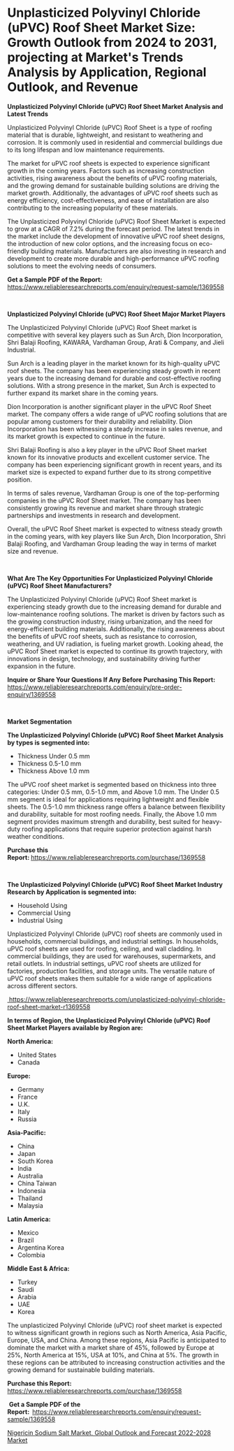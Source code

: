 <p><h1>Unplasticized Polyvinyl Chloride (uPVC) Roof Sheet Market Size: Growth Outlook from 2024 to 2031, projecting at Market's Trends Analysis by Application, Regional Outlook, and Revenue</h1></p><p><strong>Unplasticized Polyvinyl Chloride (uPVC) Roof Sheet Market Analysis and Latest Trends</strong></p>
<p><p>Unplasticized Polyvinyl Chloride (uPVC) Roof Sheet is a type of roofing material that is durable, lightweight, and resistant to weathering and corrosion. It is commonly used in residential and commercial buildings due to its long lifespan and low maintenance requirements.</p><p>The market for uPVC roof sheets is expected to experience significant growth in the coming years. Factors such as increasing construction activities, rising awareness about the benefits of uPVC roofing materials, and the growing demand for sustainable building solutions are driving the market growth. Additionally, the advantages of uPVC roof sheets such as energy efficiency, cost-effectiveness, and ease of installation are also contributing to the increasing popularity of these materials.</p><p>The Unplasticized Polyvinyl Chloride (uPVC) Roof Sheet Market is expected to grow at a CAGR of 7.2% during the forecast period. The latest trends in the market include the development of innovative uPVC roof sheet designs, the introduction of new color options, and the increasing focus on eco-friendly building materials. Manufacturers are also investing in research and development to create more durable and high-performance uPVC roofing solutions to meet the evolving needs of consumers.</p></p>
<p><strong>Get a Sample PDF of the Report:&nbsp;</strong> <a href="https://www.reliableresearchreports.com/enquiry/request-sample/1369558">https://www.reliableresearchreports.com/enquiry/request-sample/1369558</a></p>
<p>&nbsp;</p>
<p><strong>Unplasticized Polyvinyl Chloride (uPVC) Roof Sheet Major Market Players</strong></p>
<p><p>The Unplasticized Polyvinyl Chloride (uPVC) Roof Sheet market is competitive with several key players such as Sun Arch, Dion Incorporation, Shri Balaji Roofing, KAWARA, Vardhaman Group, Arati & Company, and Jieli Industrial. </p><p>Sun Arch is a leading player in the market known for its high-quality uPVC roof sheets. The company has been experiencing steady growth in recent years due to the increasing demand for durable and cost-effective roofing solutions. With a strong presence in the market, Sun Arch is expected to further expand its market share in the coming years.</p><p>Dion Incorporation is another significant player in the uPVC Roof Sheet market. The company offers a wide range of uPVC roofing solutions that are popular among customers for their durability and reliability. Dion Incorporation has been witnessing a steady increase in sales revenue, and its market growth is expected to continue in the future.</p><p>Shri Balaji Roofing is also a key player in the uPVC Roof Sheet market known for its innovative products and excellent customer service. The company has been experiencing significant growth in recent years, and its market size is expected to expand further due to its strong competitive position.</p><p>In terms of sales revenue, Vardhaman Group is one of the top-performing companies in the uPVC Roof Sheet market. The company has been consistently growing its revenue and market share through strategic partnerships and investments in research and development.</p><p>Overall, the uPVC Roof Sheet market is expected to witness steady growth in the coming years, with key players like Sun Arch, Dion Incorporation, Shri Balaji Roofing, and Vardhaman Group leading the way in terms of market size and revenue.</p></p>
<p>&nbsp;</p>
<p><strong>What Are The Key Opportunities For Unplasticized Polyvinyl Chloride (uPVC) Roof Sheet Manufacturers?</strong></p>
<p><p>The Unplasticized Polyvinyl Chloride (uPVC) Roof Sheet market is experiencing steady growth due to the increasing demand for durable and low-maintenance roofing solutions. The market is driven by factors such as the growing construction industry, rising urbanization, and the need for energy-efficient building materials. Additionally, the rising awareness about the benefits of uPVC roof sheets, such as resistance to corrosion, weathering, and UV radiation, is fueling market growth. Looking ahead, the uPVC Roof Sheet market is expected to continue its growth trajectory, with innovations in design, technology, and sustainability driving further expansion in the future.</p></p>
<p><strong>Inquire or Share Your Questions If Any Before Purchasing This Report:</strong> <a href="https://www.reliableresearchreports.com/enquiry/pre-order-enquiry/1369558">https://www.reliableresearchreports.com/enquiry/pre-order-enquiry/1369558</a></p>
<p>&nbsp;</p>
<p><strong>Market Segmentation</strong></p>
<p><strong>The Unplasticized Polyvinyl Chloride (uPVC) Roof Sheet Market Analysis by types is segmented into:</strong></p>
<p><ul><li>Thickness Under 0.5 mm</li><li>Thickness 0.5-1.0 mm</li><li>Thickness Above 1.0 mm</li></ul></p>
<p><p>The uPVC roof sheet market is segmented based on thickness into three categories: Under 0.5 mm, 0.5-1.0 mm, and Above 1.0 mm. The Under 0.5 mm segment is ideal for applications requiring lightweight and flexible sheets. The 0.5-1.0 mm thickness range offers a balance between flexibility and durability, suitable for most roofing needs. Finally, the Above 1.0 mm segment provides maximum strength and durability, best suited for heavy-duty roofing applications that require superior protection against harsh weather conditions.</p></p>
<p><strong>Purchase this Report:&nbsp;</strong><a href="https://www.reliableresearchreports.com/purchase/1369558">https://www.reliableresearchreports.com/purchase/1369558</a></p>
<p>&nbsp;</p>
<p><strong>The Unplasticized Polyvinyl Chloride (uPVC) Roof Sheet Market Industry Research by Application is segmented into:</strong></p>
<p><ul><li>Household Using</li><li>Commercial Using</li><li>Industrial Using</li></ul></p>
<p><p>Unplasticized Polyvinyl Chloride (uPVC) roof sheets are commonly used in households, commercial buildings, and industrial settings. In households, uPVC roof sheets are used for roofing, ceiling, and wall cladding. In commercial buildings, they are used for warehouses, supermarkets, and retail outlets. In industrial settings, uPVC roof sheets are utilized for factories, production facilities, and storage units. The versatile nature of uPVC roof sheets makes them suitable for a wide range of applications across different sectors.</p></p>
<p><a href="https://www.reliableresearchreports.com/unplasticized-polyvinyl-chloride-roof-sheet-market-r1369558">&nbsp;https://www.reliableresearchreports.com/unplasticized-polyvinyl-chloride-roof-sheet-market-r1369558</a></p>
<p><strong>In terms of Region, the Unplasticized Polyvinyl Chloride (uPVC) Roof Sheet Market Players available by Region are:</strong></p>
<p>
    <p> <strong> North America: </strong>
        <ul>
            <li>United States</li>
            <li>Canada</li>
        </ul>
        </p> 
    <p> <strong> Europe: </strong>
        <ul>
            <li>Germany</li>
            <li>France</li>
            <li>U.K.</li>
            <li>Italy</li>
            <li>Russia</li>
        </ul>
        </p> 
    <p> <strong> Asia-Pacific: </strong>
        <ul>
            <li>China</li>
            <li>Japan</li>
            <li>South Korea</li>
            <li>India</li>
            <li>Australia</li>
            <li>China Taiwan</li>
            <li>Indonesia</li>
            <li>Thailand</li>
            <li>Malaysia</li>
        </ul>
        </p> 
    <p> <strong> Latin America: </strong>
        <ul>
            <li>Mexico</li>
            <li>Brazil</li>
            <li>Argentina Korea</li>
            <li>Colombia</li>
        </ul>
        </p> 
    <p> <strong> Middle East & Africa: </strong>
        <ul>
            <li>Turkey</li>
            <li>Saudi</li>
            <li>Arabia</li>
            <li>UAE</li>
            <li>Korea</li>
        </ul>
    </p>
    </p>
<p><p>The unplasticized Polyvinyl Chloride (uPVC) roof sheet market is expected to witness significant growth in regions such as North America, Asia Pacific, Europe, USA, and China. Among these regions, Asia Pacific is anticipated to dominate the market with a market share of 45%, followed by Europe at 25%, North America at 15%, USA at 10%, and China at 5%. The growth in these regions can be attributed to increasing construction activities and the growing demand for sustainable building materials.</p></p>
<p><strong>Purchase this Report: </strong><a href="https://www.reliableresearchreports.com/purchase/1369558">https://www.reliableresearchreports.com/purchase/1369558</a></p>
<p>&nbsp;<strong>Get a Sample PDF of the Report:&nbsp;&nbsp;</strong><a href="https://www.reliableresearchreports.com/enquiry/request-sample/1369558">https://www.reliableresearchreports.com/enquiry/request-sample/1369558</a></p>
<p><strong></strong></p>
<p><p><a href="https://github.com/ReyesHowell/Market-Research-Report-List-1/blob/main/nigericin-sodium-salt-market-global-outlook-and-forecast-2022-2028-market.md">Nigericin Sodium Salt Market, Global Outlook and Forecast 2022-2028 Market</a></p></p>